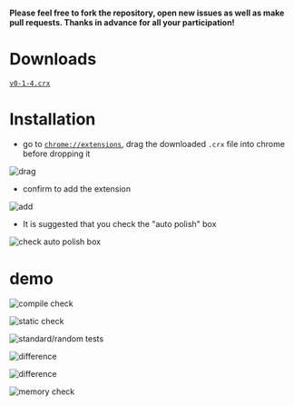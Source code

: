 #### Please feel free to fork the repository, open new issues as well as make pull requests. Thanks in advance for all your participation!


# Downloads

[``v0-1-4.crx``](https://github.com/Mensu/Matrix-Submission-Report-Polisher-Chrome-Ext/releases/download/v0.1.4/Matrix-Submission-Report-Polisher-Chrome-Ext-v0-1-4.crx)

# Installation

- go to [``chrome://extensions``](chrome://extensions), drag the downloaded ``.crx`` file into chrome before dropping it

![drag](http://7xrahq.com1.z0.glb.clouddn.com/chrome-ext-installation-drag.png)

- confirm to add the extension

![add](http://7xrahq.com1.z0.glb.clouddn.com/chrome-ext-installation-add.png)

- It is suggested that you check the "auto polish" box

![check auto polish box](http://7xrahq.com1.z0.glb.clouddn.com/chrome-ext-installation-auto.png)

# demo

![compile check](http://7xrahq.com1.z0.glb.clouddn.com/matrix-submission-report-polisher-demo-compile.png)

![static check](http://7xrahq.com1.z0.glb.clouddn.com/matrix-submission-report-polisher-demo-static.png)

![standard/random tests](http://7xrahq.com1.z0.glb.clouddn.com/matrix-submission-report-polisher-demo-tests.png)

![difference](http://7xrahq.com1.z0.glb.clouddn.com/matrix-submission-report-polisher-demo-diff1.png)

![difference](http://7xrahq.com1.z0.glb.clouddn.com/matrix-submission-report-polisher-demo-diff2.png)

![memory check](http://7xrahq.com1.z0.glb.clouddn.com/matrix-submission-report-polisher-demo-memory.png)